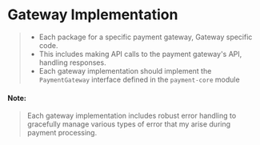 # Gateway Implementation

> * Each package for a specific payment gateway, Gateway specific code.
> * This includes making API calls to the payment gateway's API, handling responses.
> * Each gateway implementation should implement the `PaymentGateway` interface defined in the `payment-core` module

#### Note: 
> Each gateway implementation includes robust error handling to gracefully manage various types of error that my arise during payment processing.